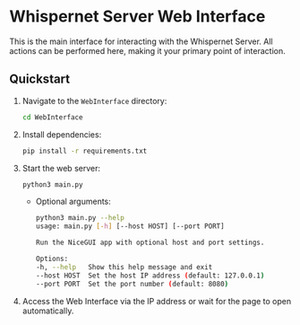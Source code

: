 # Whispernet Server Web Interface

This is the main interface for interacting with the Whispernet Server. All actions can be performed here, making it your primary point of interaction.

## Quickstart

1. Navigate to the `WebInterface` directory:

    ```bash
    cd WebInterface
    ```

2. Install dependencies:

    ```bash
    pip install -r requirements.txt
    ```

3. Start the web server:

    ```bash
    python3 main.py
    ```

    - Optional arguments:

        ```bash
        python3 main.py --help
        usage: main.py [-h] [--host HOST] [--port PORT]

        Run the NiceGUI app with optional host and port settings.

        Options:
        -h, --help   Show this help message and exit
        --host HOST  Set the host IP address (default: 127.0.0.1)
        --port PORT  Set the port number (default: 8080)
        ```

4. Access the Web Interface via the IP address or wait for the page to open automatically.
